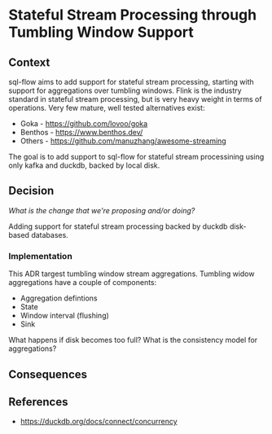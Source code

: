 # Stateful Stream Processing through Tumbling Window Support

## Context

sql-flow aims to add support for stateful stream processing, starting with support for aggregations over tumbling windows. Flink is the industry standard in stateful stream processing, but is very heavy weight in terms of operations. Very few mature, well tested alternatives exist:
- Goka - https://github.com/lovoo/goka
- Benthos - https://www.benthos.dev/
- Others - https://github.com/manuzhang/awesome-streaming

The goal is to add support to sql-flow for stateful stream processining using only kafka and duckdb, backed by local disk. 

## Decision

*What is the change that we're proposing and/or doing?*

Adding support for stateful stream processing backed by duckdb disk-based databases. 


### Implementation

This ADR targest tumbling window stream aggregations. Tumbling widow aggregations have a couple of components:
- Aggregation defintions
- State
- Window interval (flushing)
- Sink


What happens if disk becomes too full? 
What is the consistency model for aggregations? 


## Consequences



## References
- https://duckdb.org/docs/connect/concurrency
